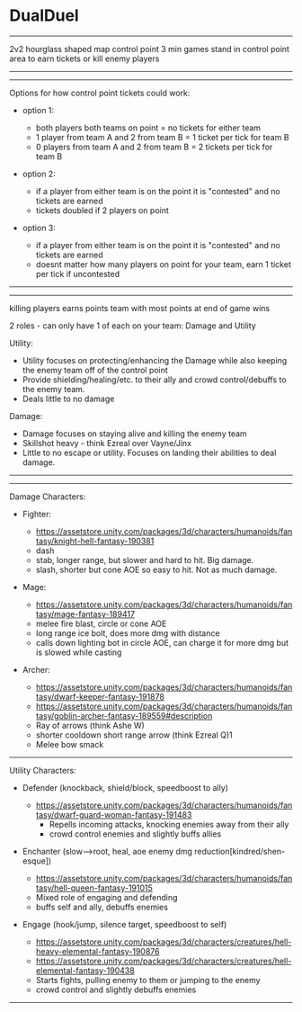 # DualDuel

**************************************************
2v2 hourglass shaped map
control point 
3 min games
stand in control point area to earn tickets or kill enemy players
**************************************************


**************************************************
Options for how control point tickets could work:

- option 1: 
	- both players both teams on point = no tickets for either team
	- 1 player from team A and 2 from team B = 1 ticket per tick for team B
	- 0 players from team A and 2 from team B = 2 tickets per tick for team B

- option 2:
	- if a player from either team is on the point it is "contested" and no tickets are earned
	- tickets doubled if 2 players on point

- option 3:
	- if a player from either team is on the point it is "contested" and no tickets are earned
	- doesnt matter how many players on point for your team, earn 1 ticket per tick if uncontested
**************************************************	

**************************************************
killing players earns points
team with most points at end of game wins

2 roles - can only have 1 of each on your team: Damage and Utility

Utility:

- Utility focuses on protecting/enhancing the Damage while also keeping the enemy team off of the control point
- Provide shielding/healing/etc. to their ally and crowd control/debuffs to the enemy team.
- Deals little to no damage

Damage:

- Damage focuses on staying alive and killing the enemy team
- Skillshot heavy - think Ezreal over Vayne/Jinx
- Little to no escape or utility. Focuses on landing their abilities to deal damage.
**************************************************

**************************************************
Damage Characters:

- Fighter:
  
  - https://assetstore.unity.com/packages/3d/characters/humanoids/fantasy/knight-hell-fantasy-190381
  - dash
  - stab, longer range, but slower and hard to hit. Big damage.
  - slash, shorter but cone AOE so easy to hit. Not as much damage.
    
- Mage:
  
  - https://assetstore.unity.com/packages/3d/characters/humanoids/fantasy/mage-fantasy-189417
  - melee fire blast, circle or cone AOE
  - long range ice bolt, does more dmg with distance
  - calls down lighting bot in circle AOE, can charge it for more dmg but is slowed while casting
    
- Archer:
  
  - https://assetstore.unity.com/packages/3d/characters/humanoids/fantasy/dwarf-keeper-fantasy-191878
  - https://assetstore.unity.com/packages/3d/characters/humanoids/fantasy/goblin-archer-fantasy-189559#description
  - Ray of arrows (think Ashe W)
  - shorter cooldown short range arrow (think Ezreal Q)1
  - Melee bow smack
  
**************************************************

Utility Characters:

- Defender (knockback, shield/block, speedboost to ally)
  - https://assetstore.unity.com/packages/3d/characters/humanoids/fantasy/dwarf-guard-woman-fantasy-191483
	- Repells incoming attacks, knocking enemies away from their ally
	- crowd control enemies and slightly buffs allies
    
- Enchanter (slow-->root, heal, aoe enemy dmg reduction[kindred/shen-esque])
	- https://assetstore.unity.com/packages/3d/characters/humanoids/fantasy/hell-queen-fantasy-191015
	- Mixed role of engaging and defending
	- buffs self and ally, debuffs enemies
    
- Engage (hook/jump, silence target, speedboost to self)
	- https://assetstore.unity.com/packages/3d/characters/creatures/hell-heavy-elemental-fantasy-190876
	- https://assetstore.unity.com/packages/3d/characters/creatures/hell-elemental-fantasy-190438
	- Starts fights, pulling enemy to them or jumping to the enemy
	- crowd control and slightly debuffs enemies
**************************************************
